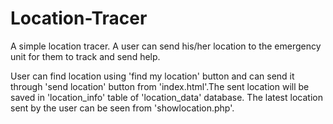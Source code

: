 # Location-Tracer
A simple location tracer. A user can send his/her location to the emergency unit for them to track and send help.

User can find location using 'find my location' button and can send it through 'send location' button from 'index.html'.The sent location 
will be saved in 'location_info' table of 'location_data' database. The latest location sent by the user can be seen from 'showlocation.php'. 

